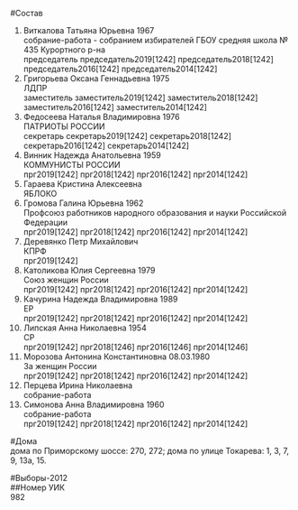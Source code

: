 #Состав  
1. Виткалова Татьяна Юрьевна 1967  
    собрание-работа - собранием избирателей ГБОУ средняя школа № 435 Курортного р-на  
    председатель председатель2019[1242] председатель2018[1242] председатель2016[1242] председатель2014[1242]  
2. Григорьева Оксана Геннадьевна 1975  
    ЛДПР  
    заместитель заместитель2019[1242] заместитель2018[1242] заместитель2016[1242] заместитель2014[1242]  
3. Федосеева Наталья Владимировна 1976  
    ПАТРИОТЫ РОССИИ  
    секретарь секретарь2019[1242] секретарь2018[1242] секретарь2016[1242] секретарь2014[1242]  
4. Винник Надежда Анатольевна 1959  
    КОММУНИСТЫ РОССИИ  
    прг2019[1242] прг2018[1242] прг2016[1242] прг2014[1242]  
5. Гараева Кристина Алексеевна  
    ЯБЛОКО  
6. Громова Галина Юрьевна 1962  
    Профсоюз работников народного образования и науки Российской Федерации  
    прг2019[1242] прг2018[1242] прг2016[1242] прг2014[1242]  
7. Деревянко Петр Михайлович  
    КПРФ  
    прг2019[1242]  
8. Католикова Юлия Сергеевна 1979  
    Союз женщин России  
    прг2019[1242] прг2018[1242] прг2016[1242] прг2014[1242]  
9. Качурина Надежда Владимировна 1989  
    ЕР  
    прг2019[1242] прг2018[1242] прг2016[1242] прг2014[1242]  
10. Липская Анна Николаевна 1954  
    СР  
    прг2019[1242] прг2018[1246] прг2016[1246] прг2014[1246]  
11. Морозова Антонина Константиновна 08.03.1980  
    За женщин России  
    прг2019[1242] прг2018[1242] прг2016[1242] прг2014[1242]  
12. Перцева Ирина Николаевна  
    собрание-работа  
13. Симонова Анна Владимировна 1960  
    собрание-работа  
    прг2019[1242] прг2018[1242] прг2016[1242] прг2014[1242]  
  
#Дома  
дома по Приморскому шоссе: 270, 272; дома по улице Токарева: 1, 3, 7, 9, 13а, 15.  
  
#Выборы-2012  
##Номер УИК  
982  
